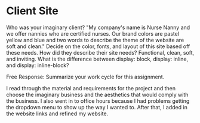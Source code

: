 <h1>Client Site</h1>
Who was your imaginary client? "My company's name is Nurse Nanny and we offer nannies who are certified nurses. Our brand colors are pastel yellow and blue and two words to describe the theme of the website are soft and clean." Decide on the color, fonts, and layout of this site based off these needs.
How did they describe their site needs?
Functional, clean, soft, and inviting.
What is the difference between display: block, display: inline, and display: inline-block?

Free Response: Summarize your work cycle for this assignment.

I read through the material and requirements for the project and then choose the imaginary business and the aesthetics that would comply with the business. I also went in to office hours because I had problems getting the dropdown menu to show up the way I wanted to. After that, I added in the website links and refined my website.

